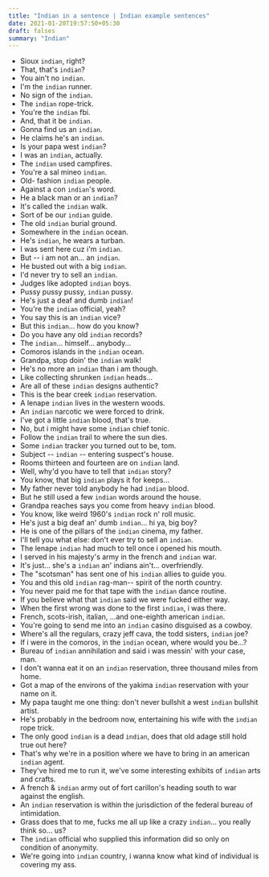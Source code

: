 ```yaml
---
title: "Indian in a sentence | Indian example sentences"
date: 2021-01-20T19:57:50+05:30
draft: falses
summary: "Indian"
---
```

- Sioux `indian`, right?
- That, that's `indian`?
- You ain't no `indian`.
- I'm the `indian` runner.
- No sign of the `indian`.
- The `indian` rope-trick.
- You're the `indian` fbi.
- And, that it be `indian`.
- Gonna find us an `indian`.
- He claims he's an `indian`.
- Is your papa west `indian`?
- I was an `indian`, actually.
- The `indian` used campfires.
- You're a sal mineo `indian`.
- Old- fashion `indian` people.
- Against a con `indian`'s word.
- He a black man or an `indian`?
- It's called the `indian` walk.
- Sort of be our `indian` guide.
- The old `indian` burial ground.
- Somewhere in the `indian` ocean.
- He's `indian`, he wears a turban.
- I was sent here cuz i'm `indian`.
- But -- i am not an... an `indian`.
- He busted out with a big `indian`.
- I'd never try to sell an `indian`.
- Judges like adopted `indian` boys.
- Pussy pussy pussy, `indian` pussy.
- He's just a deaf and dumb `indian`!
- You're the `indian` official, yeah?
- You say this is an `indian` vice?
- But this `indian`... how do you know?
- Do you have any old `indian` records?
- The `indian`... himself... anybody...
- Comoros islands in the `indian` ocean.
- Grandpa, stop doin' the `indian` walk!
- He's no more an `indian` than i am though.
- Like collecting shrunken `indian` heads...
- Are all of these `indian` designs authentic?
- This is the bear creek `indian` reservation.
- A lenape `indian` lives in the western woods.
- An `indian` narcotic we were forced to drink.
- I've got a little `indian` blood, that's true.
- No, but i might have some `indian` chief tonic.
- Follow the `indian` trail to where the sun dies.
- Some `indian` tracker you turned out to be, tom.
- Subject -- `indian` -- entering suspect's house.
- Rooms thirteen and fourteen are on `indian` land.
- Well, why'd you have to tell that `indian` story?
- You know, that big `indian` plays it for keeps...
- My father never told anybody he had `indian` blood.
- But he still used a few `indian` words around the house.
- Grandpa reaches says you come from heavy `indian` blood.
- You know, like weird 1960's `indian` rock n' roll music.
- He's just a big deaf an' dumb `indian`... hi ya, big boy?
- He is one of the pillars of the `indian` cinema, my father.
- I'll tell you what else: don't ever try to sell an `indian`.
- The lenape `indian` had much to tell once i opened his mouth.
- I served in his majesty's army in the french and `indian` war.
- It's just... she's a `indian` an' indians ain't... overfriendly.
- The "scotsman" has sent one of his `indian` allies to guide you.
- You and this old `indian` rag-man-- spirit of the north country.
- You never paid me for that tape with the `indian` dance routine.
- If you believe what that `indian` said we were fucked either way.
- When the first wrong was done to the first `indian`, i was there.
- French, scots-irish, italian, ...and one-eighth american `indian`.
- You're going to send me into an `indian` casino disguised as a cowboy.
- Where's all the regulars, crazy jeff cava, the todd sisters, `indian` joe?
- If i were in the comoros, in the `indian` ocean, where would you be...?
- Bureau of `indian` annihilation and said i was messin' with your case, man.
- I don't wanna eat it on an `indian` reservation, three thousand miles from home.
- Got a map of the environs of the yakima `indian` reservation with your name on it.
- My papa taught me one thing: don't never bullshit a west `indian` bullshit artist.
- He's probably in the bedroom now, entertaining his wife with the `indian` rope trick.
- The only good `indian` is a dead `indian`, does that old adage still hold true out here?
- That's why we're in a position where we have to bring in an american `indian` agent.
- They've hired me to run it, we've some interesting exhibits of `indian` arts and crafts.
- A french & `indian` army out of fort carillon's heading south to war against the english.
- An `indian` reservation is within the jurisdiction of the federal bureau of intimidation.
- Grass does that to me, fucks me all up like a crazy `indian`... you really think so... us?
- The `indian` official who supplied this information did so only on condition of anonymity.
- We're going into `indian` country, i wanna know what kind of individual is covering my ass.
                 
